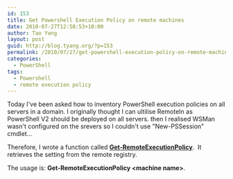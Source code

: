```yaml
---
id: 153
title: Get Powershell Execution Policy on remote machines
date: 2010-07-27T12:58:53+10:00
author: Tao Yang
layout: post
guid: http://blog.tyang.org/?p=153
permalink: /2010/07/27/get-powershell-execution-policy-on-remote-machines/
categories:
  - PowerShell
tags:
  - Powershell
  - remote execution policy
---
```

Today I've been asked how to inventory PowerShell execution policies on all servers in a domain. I originally thought I can ultilise RemoteIn as PowerShell V2 should be deployed on all servers. then I realised WSMan wasn't configured on the srevers so I couldn't use "New-PSSession" cmdlet...

Therefore, I wrote a function called <span style="color: #ff0000;"><strong><a href="http://blog.tyang.org/wp-content/uploads/2010/07/Get-RemoteExecutionPolicy.zip">Get-RemoteExecutionPolicy</a></strong></span>.  It retrieves the setting from the remote registry.

The usage is: <strong>Get-RemoteExecutionPolicy &lt;machine name&gt;</strong>.